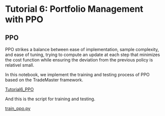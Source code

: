# Tutorial 6: Portfolio Management with PPO

## PPO
PPO strikes a balance between ease of implementation, sample complexity, and ease of tuning, trying to compute an update at each step that minimizes the cost function while ensuring the deviation from the previous policy is relativel small.


In this notebook, we implement the training and testing process of PPO based on the TradeMaster framework.

[Tutorial6_PPO](https://github.com/TradeMaster-NTU/TradeMaster/blob/main/tutorial/Tutorial6_PPO.ipynb)

And this is the script for training and testing.

[train_ppo.py](https://github.com/TradeMaster-NTU/TradeMaster/blob/main/tutorial/Tutorial6_PPO.ipynb)